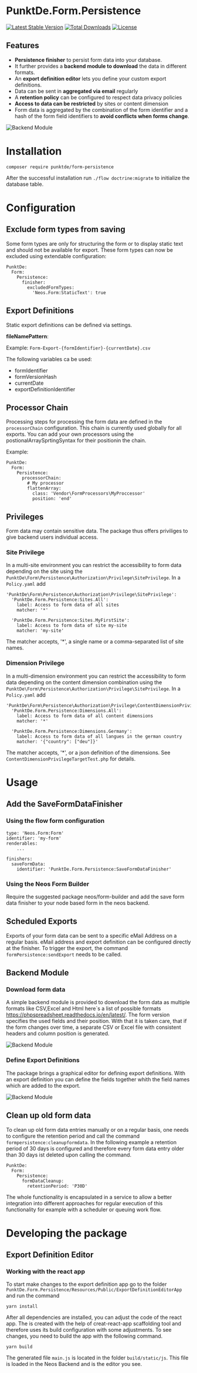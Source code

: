 # PunktDe.Form.Persistence

[![Latest Stable Version](https://poser.pugx.org/punktDe/form-persistence/v/stable)](https://packagist.org/packages/punktDe/form-persistence) [![Total Downloads](https://poser.pugx.org/punktDe/form-persistence/downloads)](https://packagist.org/packages/punktDe/form-persistence) [![License](https://poser.pugx.org/punktDe/form-persistence/license)](https://packagist.org/packages/punktDe/form-persistence)

## Features

* **Persistence finisher** to persist form data into your database. 
* It further provides a **backend module to download** the data in different formats. 
* An **export definition editor** lets you define your custom export definitions.
* Data can be sent in **aggregated via email** regularly
* A **retention policy** can be configured to respect data privacy policies
* **Access to data can be restricted** by sites or content dimension
* Form data is aggregated by the combination of the form identifier and a hash of the form field identifiers to **avoid conflicts when forms change**.



![Backend Module](Documentation/BackendModule.png)

# Installation
```
composer require punktde/form-persistence
```

After the successful installation run `./flow doctrine:migrate` to initialize the database table.

# Configuration

## Exclude form types from saving

Some form types are only for structuring the form or to display static text and should not be available for export. These form types can now be excluded using extendable configuration:

	PunktDe:
	  Form:
	    Persistence:
	      finisher:
	        excludedFormTypes:
	          'Neos.Form:StaticText': true

## Export Definitions

Static export definitions can be defined via settings.

**fileNamePattern**: 

Example: `Form-Export-{formIdentifier}-{currentDate}.csv`

The following variables ca be used: 

* formIdentifier
* formVersionHash
* currentDate
* exportDefinitionIdentifier

## Processor Chain

Processing steps for processing the form data are defined in the `processorChain` configuration. This chain is currently used globally for all exports. You can add your own processors using the postionalArraySprtingSyntax for their positionin the chain.

Example: 

	PunktDe:
	  Form:
	    Persistence:
	      processorChain:
	        # My processor
	        flattenArray:
	          class: 'Vendor\FormProcessors\MyProccessor'
	          position: 'end'
	          

## Privileges

Form data may contain sensitive data. The package thus offers priviliges to give backend users individual access. 

### Site Privilege

In a multi-site environment you can restrict the accessibility to form data depending on the site using the `PunktDe\Form\Persistence\Authorization\Privilege\SitePrivilege`. In a `Policy.yaml` add 

	'PunktDe\Form\Persistence\Authorization\Privilege\SitePrivilege':
	  'PunktDe.Form.Persistence:Sites.All':
	    label: Access to form data of all sites
	    matcher: '*'
	    
	  'PunktDe.Form.Persistence:Sites.MyFirstSite':
  	    label: Access to form data of site my-site
	    matcher: 'my-site'

The matcher accepts, '*', a single name or a comma-separated list of site names.

### Dimension Privilege

In a multi-dimension environment you can restrict the accessibility to form data depending on the content dimension combination using the `PunktDe\Form\Persistence\Authorization\Privilege\SitePrivilege`. In a `Policy.yaml` add

	'PunktDe\Form\Persistence\Authorization\Privilege\ContentDimensionPrivilege':
	  'PunktDe.Form.Persistence:Dimensions.All':
	    label: Access to form data of all content dimensions
	    matcher: '*'
	    
	  'PunktDe.Form.Persistence:Dimensions.Germany':
  	    label: Access to form data of all langues in the german country
	    matcher: '{"country": ["deu"]}'

The matcher accepts, '*', or a json definition of the dimensions. See `ContentDimensionPrivilegeTargetTest.php` for details.

# Usage
## Add the SaveFormDataFinisher
### Using the flow form configuration

```
type: 'Neos.Form:Form'
identifier: 'my-form'
renderables:
    ...

finishers:
  saveFormData:
    identifier: 'PunktDe.Form.Persistence:SaveFormDataFinisher'
```

### Using the Neos Form Builder
Require the suggested package neos/form-builder and add the save form data finisher to your node based form in the neos backend.

## Scheduled Exports

Exports of your form data can be sent to a specific eMail Address on a regular basis. eMail address and export definition can be configured directly at the finisher.
To trigger the export, the command `formPersistence:sendExport` needs to be called.

## Backend Module

### Download form data

A simple backend module is provided to download the form data as multiple formats like CSV,Excel and Html here`s a list of possible formats https://phpspreadsheet.readthedocs.io/en/latest/. The form version specifies the used fields and their position. 
With that it is taken care, that if the form changes over time, a separate CSV or Excel file with consistent headers and column position is generated.

![Backend Module](Documentation/BackendModule.png)

### Define Export Definitions

The package brings a graphical editor for defining export definitions. With an export definition you can define the fields together whith the field names which are added to the export.

![Backend Module](Documentation/ExportDefinitionEditor.png)

## Clean up old form data
To clean up old form data entries manually or on a regular basis, one needs to configure the retention period and call the command `formpersistence:cleanupformdata`. 
In the following example a retention period of 30 days is configured and therefore every form data entry older than 30 days ist deleted upon calling the command.

```
PunktDe:
  Form:
    Persistence:
      formDataCleanup:
        retentionPeriod: 'P30D'
```

The whole functionality is encapsulated in a service to allow a better integration into different approaches for regular execution of this functionality for example with a scheduler or queuing work flow.

# Developing the package

## Export Definition Editor

### Working with the react app

To start make changes to the export definition app go to the folder `PunktDe.Form.Persistence/Resources/Public/ExportDefinitionEditorApp`
and run the command

```
yarn install
```

After all dependencies are installed, you can adjust the code of the react app. 
The is created with the help of creat-react-app scaffolding tool and therefore uses its build configuration with some adjustments.
To see changes, you need to build the app with the following command.

```
yarn build
```

The generated file `main.js` is located in the folder `build/static/js`.
This file is loaded in the Neos Backend and is the editor you see.
